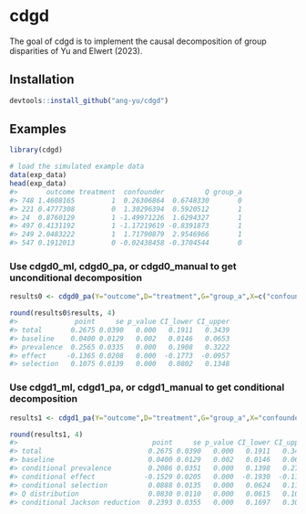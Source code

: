
# cdgd

<!-- badges: start -->
<!-- badges: end -->

The goal of cdgd is to implement the causal decomposition of group
disparities of Yu and Elwert (2023).

## Installation

``` r
devtools::install_github("ang-yu/cdgd")
```

## Examples

``` r
library(cdgd)  

# load the simulated example data
data(exp_data)
head(exp_data)
#>       outcome treatment  confounder          Q group_a
#> 748 1.4608165         1  0.26306864  0.6748330       0
#> 221 0.4777308         0  1.30296394  0.5920512       1
#> 24  0.8760129         1 -1.49971226  1.6294327       1
#> 497 0.4131192         1 -1.17219619 -0.8391873       1
#> 249 2.0483222         1  1.71790879  2.9546966       1
#> 547 0.1912013         0 -0.02438458 -0.3704544       0
```

### Use cdgd0_ml, cdgd0_pa, or cdgd0_manual to get unconditional decomposition

``` r
results0 <- cdgd0_pa(Y="outcome",D="treatment",G="group_a",X=c("confounder","Q"),data=exp_data,alpha=0.05)

round(results0$results, 4)
#>              point     se p_value CI_lower CI_upper
#> total       0.2675 0.0390   0.000   0.1911   0.3439
#> baseline    0.0400 0.0129   0.002   0.0146   0.0653
#> prevalence  0.2565 0.0335   0.000   0.1908   0.3222
#> effect     -0.1365 0.0208   0.000  -0.1773  -0.0957
#> selection   0.1075 0.0139   0.000   0.0802   0.1348
```

### Use cdgd1_ml, cdgd1_pa, or cdgd1_manual to get conditional decomposition

``` r
results1 <- cdgd1_pa(Y="outcome",D="treatment",G="group_a",X="confounder",Q="Q",data=exp_data,alpha=0.05)

round(results1, 4)
#>                                 point     se p_value CI_lower CI_upper
#> total                          0.2675 0.0390   0.000   0.1911   0.3439
#> baseline                       0.0400 0.0129   0.002   0.0146   0.0653
#> conditional prevalence         0.2086 0.0351   0.000   0.1398   0.2774
#> conditional effect            -0.1529 0.0205   0.000  -0.1930  -0.1128
#> conditional selection          0.0888 0.0135   0.000   0.0624   0.1151
#> Q distribution                 0.0830 0.0110   0.000   0.0615   0.1045
#> conditional Jackson reduction  0.2393 0.0355   0.000   0.1697   0.3089
```
